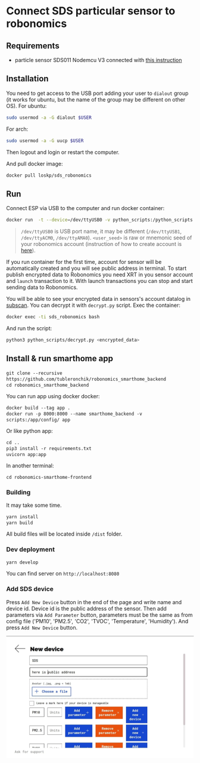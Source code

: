 # Connect SDS particular sensor to robonomics

## Requirements

- particle sensor SDS011 Nodemcu V3 connected with [this instruction](https://wiki.robonomics.network/docs/en/connect-sensor-to-robonomics/)

## Installation

You need to get access to the USB port adding your user to `dialout` group (it works for ubuntu, but the name of the group may be different on other OS).
For ubuntu:
```bash
sudo usermod -a -G dialout $USER
```
For arch:
```bash
sudo usermod -a -G uucp $USER
```
Then logout and login or restart the computer.

And pull docker image:
```bash
docker pull loskp/sds_robonomics
```

## Run

Connect ESP via USB to the computer and run docker container:
```bash
docker run  -t --device=/dev/ttyUSB0 -v python_scripts:/python_scripts -e USER_SEED='<user_seed>' --name sds_robonomics loskp/sds_robonomics
```
> `/dev/ttyUSB0` is USB port name, it may be different (`/dev/ttyUSB1`, `/dev/ttyACM0`, `/dev/ttyAMA0`).
> `<user_seed>` is raw or mnemonic seed of your robonomics account (instruction of how to create account is [here](https://wiki.robonomics.network/docs/en/create-account-in-dapp/)).

If you run container for the first time, account for sensor will be automatically created and you will see public address in terminal. To start publish encrypted data to Robonomics you need XRT in you sensor account and `launch` transaction to it. With launch transactions you can stop and start sending data to Robonomics.

You will be able to see your encrypted data in sensors's account datalog in [subscan](https://robonomics.subscan.io/). You can decrypt it with `decrypt.py` script. Exec the container:
```bash
docker exec -ti sds_robonomics bash
```
And run the script:
```bash
python3 python_scripts/decrypt.py <encrypted_data>
```
## Install & run smarthome app
```
git clone --recursive https://github.com/tubleronchik/robonomics_smarthome_backend
cd robonomics_smarthome_backend
```

You can run app using docker docker:
```
docker build --tag app .  
docker run -p 8000:8000 --name smarthome_backend -v scripts:/app/config/ app   
```
Or like python app:
```
cd ..
pip3 install -r requirements.txt
uvicorn app:app
```
In another terminal:
```
cd robonomics-smarthome-frontend
```
### Building
It may take some time.
```
yarn install
yarn build
```
All build files will be located inside `/dist` folder.
### Dev deployment
```
yarn develop
```
You can find server on `http://localhost:8080`

### Add SDS device

Press `Add New Device` button in the end of the page and write name and device id. Device id is the public address of the sensor. Then add parameters via `Add Parameter` button, parameters must be the same as from config file ('PM10', 'PM2.5', 'CO2', 'TVOC', 'Temperature', 'Humidity'). And press `Add New Device` button.

 ![dapp](../media/dapp.jpg)
